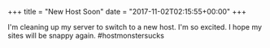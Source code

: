 +++
title = "New Host Soon"
date = "2017-11-02T02:15:55+00:00"
+++

I'm cleaning up my server to switch to a  new host. I'm so excited. I hope my sites will be snappy again. #hostmonstersucks
			